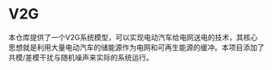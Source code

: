 # V2G
本仓库提供了一个V2G系统模型，可以实现电动汽车给电网送电的技术，其核心思想就是利用大量电动汽车的储能源作为电网和可再生能源的缓冲。本项目添加了共模/差模干扰与随机噪声来实际的系统运行。
